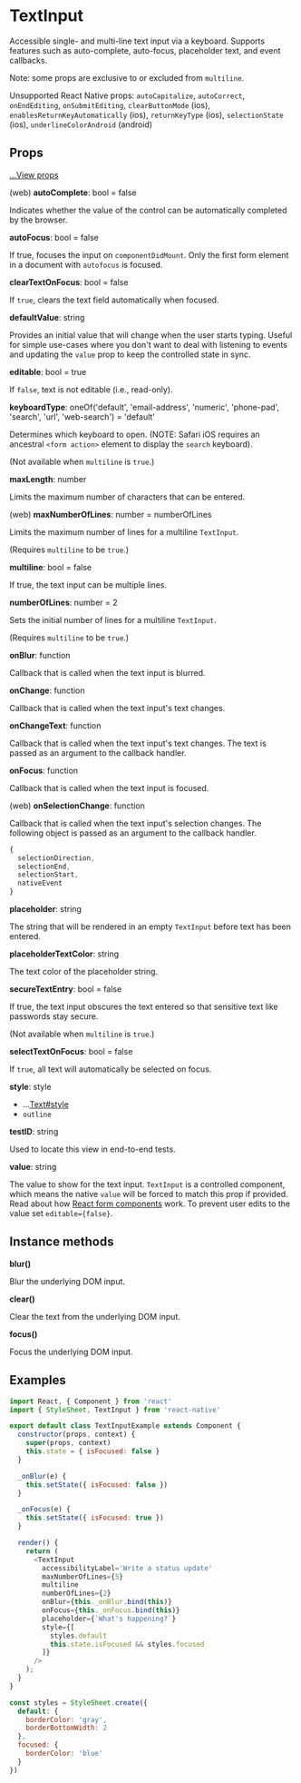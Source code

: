 # TextInput

Accessible single- and multi-line text input via a keyboard. Supports features
such as auto-complete, auto-focus, placeholder text, and event callbacks.

Note: some props are exclusive to or excluded from `multiline`.

Unsupported React Native props:
`autoCapitalize`,
`autoCorrect`,
`onEndEditing`,
`onSubmitEditing`,
`clearButtonMode` (ios),
`enablesReturnKeyAutomatically` (ios),
`returnKeyType` (ios),
`selectionState` (ios),
`underlineColorAndroid` (android)

## Props

[...View props](./View.md)

(web) **autoComplete**: bool = false

Indicates whether the value of the control can be automatically completed by the browser.

**autoFocus**: bool = false

If true, focuses the input on `componentDidMount`. Only the first form element
in a document with `autofocus` is focused.

**clearTextOnFocus**: bool = false

If `true`, clears the text field automatically when focused.

**defaultValue**: string

Provides an initial value that will change when the user starts typing. Useful
for simple use-cases where you don't want to deal with listening to events and
updating the `value` prop to keep the controlled state in sync.

**editable**: bool = true

If `false`, text is not editable (i.e., read-only).

**keyboardType**: oneOf('default', 'email-address', 'numeric', 'phone-pad', 'search', 'url', 'web-search') = 'default'

Determines which keyboard to open. (NOTE: Safari iOS requires an ancestral
`<form action>` element to display the `search` keyboard).

(Not available when `multiline` is `true`.)

**maxLength**: number

Limits the maximum number of characters that can be entered.

(web) **maxNumberOfLines**: number = numberOfLines

Limits the maximum number of lines for a multiline `TextInput`.

(Requires `multiline` to be `true`.)

**multiline**: bool = false

If true, the text input can be multiple lines.

**numberOfLines**: number = 2

Sets the initial number of lines for a multiline `TextInput`.

(Requires `multiline` to be `true`.)

**onBlur**: function

Callback that is called when the text input is blurred.

**onChange**: function

Callback that is called when the text input's text changes.

**onChangeText**: function

Callback that is called when the text input's text changes. The text is passed
as an argument to the callback handler.

**onFocus**: function

Callback that is called when the text input is focused.

(web) **onSelectionChange**: function

Callback that is called when the text input's selection changes. The following
object is passed as an argument to the callback handler.

```js
{
  selectionDirection,
  selectionEnd,
  selectionStart,
  nativeEvent
}
```

**placeholder**: string

The string that will be rendered in an empty `TextInput` before text has been
entered.

**placeholderTextColor**: string

The text color of the placeholder string.

**secureTextEntry**: bool = false

If true, the text input obscures the text entered so that sensitive text like
passwords stay secure.

(Not available when `multiline` is `true`.)

**selectTextOnFocus**: bool = false

If `true`, all text will automatically be selected on focus.

**style**: style

+ ...[Text#style](./Text.md)
+ `outline`

**testID**: string

Used to locate this view in end-to-end tests.

**value**: string

The value to show for the text input. `TextInput` is a controlled component,
which means the native `value` will be forced to match this prop if provided.
Read about how [React form
components](https://facebook.github.io/react/docs/forms.html) work. To prevent
user edits to the value set `editable={false}`.

## Instance methods

**blur()**

Blur the underlying DOM input.

**clear()**

Clear the text from the underlying DOM input.

**focus()**

Focus the underlying DOM input.

## Examples

```js
import React, { Component } from 'react'
import { StyleSheet, TextInput } from 'react-native'

export default class TextInputExample extends Component {
  constructor(props, context) {
    super(props, context)
    this.state = { isFocused: false }
  }

  _onBlur(e) {
    this.setState({ isFocused: false })
  }

  _onFocus(e) {
    this.setState({ isFocused: true })
  }

  render() {
    return (
      <TextInput
        accessibilityLabel='Write a status update'
        maxNumberOfLines={5}
        multiline
        numberOfLines={2}
        onBlur={this._onBlur.bind(this)}
        onFocus={this._onFocus.bind(this)}
        placeholder={`What's happening?`}
        style={[
          styles.default
          this.state.isFocused && styles.focused
        ]}
      />
    );
  }
}

const styles = StyleSheet.create({
  default: {
    borderColor: 'gray',
    borderBottomWidth: 2
  },
  focused: {
    borderColor: 'blue'
  }
})
```
